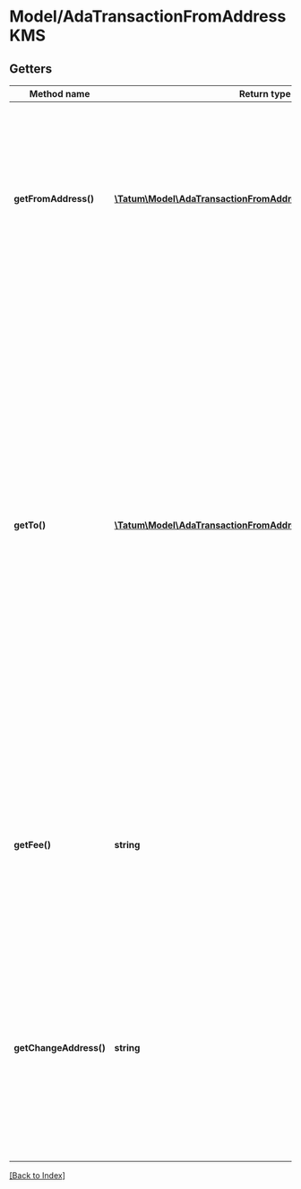 # Model/AdaTransactionFromAddressKMS

## Getters

Method name | Return type | Description | Notes
------------ | ------------- | ------------- | -------------
**getFromAddress()** | [**\Tatum\Model\AdaTransactionFromAddressKMSFromAddressInner[]**](AdaTransactionFromAddressKMSFromAddressInner.md) | The array of blockchain addresses to send the assets from and their signature IDs. For each address, the last 100 transactions are scanned for any UTXO to be included in the transaction. |
**getTo()** | [**\Tatum\Model\AdaTransactionFromAddressToInner[]**](AdaTransactionFromAddressToInner.md) | The array of blockchain addresses to send the assets to and the amounts that each address should receive (in ADA). The difference between the UTXOs calculated in the <code>fromAddress</code> section and the total amount to receive calculated in the <code>to</code> section will be used as the gas fee. To explicitly specify the fee amount and the blockchain address where any extra funds remaining after covering the fee will be sent, set the <code>fee</code> and <code>changeAddress</code> parameters. |
**getFee()** | **string** | The fee to be paid for the transaction (in ADA); if you are using this parameter, you have to also use the <code>changeAddress</code> parameter because these two parameters only work together. | [optional]
**getChangeAddress()** | **string** | The blockchain address to send any extra assets remaning after covering the fee to; if you are using this parameter, you have to also use the <code>fee</code> parameter because these two parameters only work together. | [optional]

[[Back to Index]](../index.md)

